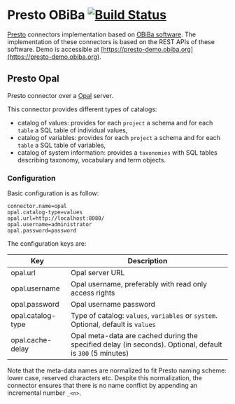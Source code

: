 # Presto OBiBa [![Build Status](http://ci.obiba.org/view/OBiBa%20Commons/job/presto-obiba/badge/icon)](http://ci.obiba.org/view/OBiBa%20Commons/job/presto-obiba/)

[Presto](https://prestodb.io/) connectors implementation based on [OBiBa software](http://www.obiba.org). 
The implementation of these connectors is based on the REST APIs of these software. Demo is accessible at [https://presto-demo.obiba.org](https://presto-demo.obiba.org).

## Presto Opal

Presto connector over a [Opal](http://www.obiba.org/pages/products/opal/) server.

This connector provides different types of catalogs:
* catalog of values: provides for each `project` a schema and for each `table` a SQL table of individual values,
* catalog of variables: provides for each `project` a schema and for each `table` a SQL table of variables,
* catalog of system information: provides a `taxonomies` with SQL tables describing taxonomy, vocabulary and term objects.

### Configuration

Basic configuration is as follow:

```
connector.name=opal
opal.catalog-type=values
opal.url=http://localhost:8080/
opal.username=administrator
opal.password=password
```
The configuration keys are:

| Key               | Description   |
| ----------------- | ------------- |
| opal.url          | Opal server URL |
| opal.username     | Opal username, preferably with read only access rights |
| opal.password     | Opal username password |
| opal.catalog-type | Type of catalog: `values`, `variables` or `system`. Optional, default is `values`  |
| opal.cache-delay  | Opal meta-data are cached during the specified delay (in seconds). Optional, default is `300` (5 minutes) |

Note that the meta-data names are normalized to fit Presto naming scheme: lower case, reserved characters etc. Despite this normalization, the connector ensures that there is no name conflict by appending an incremental number `_<n>`.

